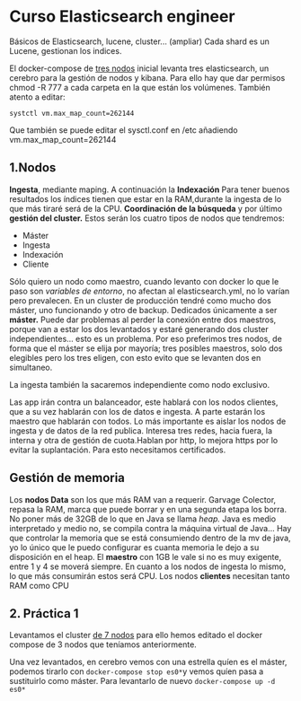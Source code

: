 # Curso Elasticsearch engineer

Básicos de Elasticsearch, lucene, cluster... (ampliar) Cada shard es un Lucene, gestionan los indices.

El docker-compose de [tres nodos](https://github.com/drj3ky11/Elasticsearch-course/blob/master/elk-3cluster.yml) inicial levanta tres elasticsearch, un cerebro para la gestión de nodos y kibana. Para ello hay que dar permisos chmod -R 777 a cada carpeta en la que están los volúmenes. También atento a editar:

`systctl vm.max_map_count=262144`

Que también se puede editar el sysctl.conf en /etc añadiendo vm.max_map_count=262144

## 1.Nodos

**Ingesta**, mediante maping. A continuación la **Indexación** Para tener buenos resultados los índices tienen que estar en la RAM,durante la ingesta de lo que más tiraré será de la CPU. **Coordinación de la búsqueda** y por último **gestión del cluster.**  Estos serán los cuatro tipos de nodos que tendremos:

+ Máster
+ Ingesta
+ Indexación
+ Cliente

Sólo quiero un nodo como maestro, cuando levanto con docker lo que le paso son *variables de entorno*, no afectan al elasticsearch.yml, no lo varían pero prevalecen. En un cluster de producción tendré como mucho dos máster, uno funcionando y otro de backup. Dedicados únicamente a ser **máster.** Puede dar problemas al perder la conexión entre dos maestros, porque van a estar los dos levantados y estaré generando dos cluster independientes... esto es un problema. Por eso preferimos tres nodos, de forma que el máster se elija por mayoría; tres posibles maestros, solo dos elegibles pero los tres eligen, con esto evito que se levanten dos en simultaneo.

La ingesta también la sacaremos independiente como nodo exclusivo.

Las app irán contra un balanceador, este hablará con los nodos clientes, que a su vez hablarán con los de datos e ingesta. A parte estarán los maestro que hablarán con todos. Lo más importante es aislar los nodos de ingesta y de datos de la red publica. Interesa tres redes, hacia fuera, la interna y otra de gestión de cuota.Hablan por http, lo mejora https por lo evitar la suplantación. Para esto necesitamos certificados.

## Gestión de memoria

Los **nodos Data** son los que más RAM van a requerir. Garvage Colector, repasa la RAM, marca que puede borrar y en una segunda etapa los borra. No poner más de 32GB de lo que en Java se llama *heap.* Java es medio interpretado y medio no, se compila contra la máquina virtual de Java... Hay que controlar la memoria que se está consumiendo dentro de la mv de java, yo lo único que le puedo configurar es cuanta memoria le dejo a su disposición en el heap. 
El **maestro** con 1GB le vale si no es muy exigente, entre 1 y 4 se moverá siempre. En cuanto a los nodos de ingesta lo mismo, lo que más consumirán estos será CPU. Los nodos **clientes** necesitan tanto RAM como CPU

## 2. Práctica 1

Levantamos el cluster [de 7 nodos](https://github.com/drj3ky11/Elasticsearch-course/blob/master/elk-cluster7node.yml) para ello hemos editado el docker compose de 3 nodos que teníamos anteriormente.

Una vez levantados, en cerebro vemos con una estrella quíen es el máster, podemos tirarlo con `docker-compose stop es0*`y vemos quíen pasa a sustituirlo como máster. Para levantarlo de nuevo `docker-compose up -d es0*`

